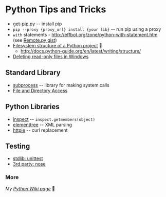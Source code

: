 # Python Tips and Tricks

* [get-pip.py](https://raw.github.com/pypa/pip/master/contrib/get-pip.py) -- install pip
* `pip --proxy {proxy_url} install {your lib}` -- run pip using a proxy
* `with` statements - <http://effbot.org/zone/python-with-statement.htm> (see [Remote.py gist](https://gist.github.com/dnorton/ad9804f79dcac7804772))
* [Filesystem structure of a Python project](http://as.ynchrono.us/2007/12/filesystem-structure-of-python-project_21.html) :star2:
  * <http://docs.python-guide.org/en/latest/writing/structure/>
* [Deleting read-only files in Windows](http://techarttiki.blogspot.com/2008/08/read-only-windows-files-with-python.html)

## Standard Library

+ [subprocess](https://docs.python.org/2/library/subprocess.html) -- library for making system calls
+ [File and Directory Access](https://docs.python.org/2/library/filesys.html)

## Python Libraries

* [inspect](https://docs.python.org/2/library/inspect.html#module-inspect) -- `inspect.getmembers(object)`
* [elementtree](https://pypi.python.org/pypi/elementtree/) -- XML parsing
* [httpie](https://github.com/jkbrzt/httpie) -- curl replacement

 
## Testing

- [stdlib: unittest](https://docs.python.org/dev/library/unittest.html#module-unittest)
- [3rd party: nose](https://nose.readthedocs.org/en/latest/testing.html)

### More

_My [Python Wiki page](https://github.com/dnorton/dev-notes/wiki/Python)_ :notebook:
